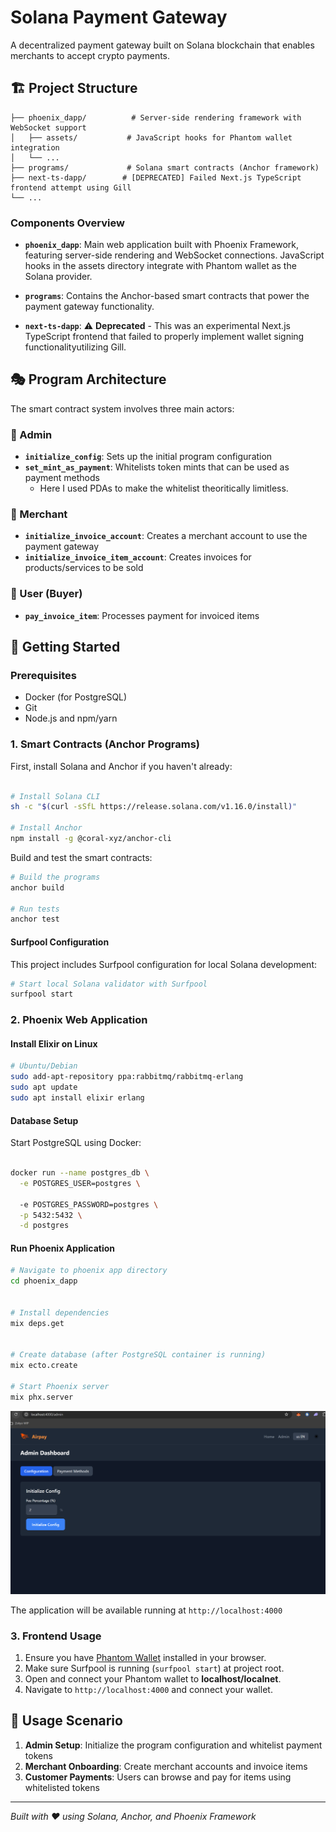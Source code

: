 # Solana Payment Gateway


A decentralized payment gateway built on Solana blockchain that enables merchants to accept crypto payments.

## 🏗️  Project Structure

```
├── phoenix_dapp/          # Server-side rendering framework with WebSocket support
│   ├── assets/           # JavaScript hooks for Phantom wallet integration
│   └── ...
├── programs/             # Solana smart contracts (Anchor framework)
├── next-ts-dapp/        # [DEPRECATED] Failed Next.js TypeScript frontend attempt using Gill
└── ...
```

### Components Overview

- **`phoenix_dapp`**: Main web application built with Phoenix Framework, featuring server-side rendering and WebSocket connections. JavaScript hooks in the assets directory integrate with Phantom wallet as the Solana provider.

- **`programs`**: Contains the Anchor-based smart contracts that power the payment gateway functionality.


- **`next-ts-dapp`**: ⚠️ **Deprecated** - This was an experimental Next.js TypeScript frontend that failed to properly implement wallet signing functionalityutilizing Gill.


## 🎭 Program Architecture

The smart contract system involves three main actors:


### 👑 Admin
- **`initialize_config`**: Sets up the initial program configuration
- **`set_mint_as_payment`**: Whitelists token mints that can be used as payment methods
  - Here I used PDAs to make the whitelist theoritically limitless.

### 🏪 Merchant

- **`initialize_invoice_account`**: Creates a merchant account to use the payment gateway
- **`initialize_invoice_item_account`**: Creates invoices for products/services to be sold

### 👤 User (Buyer)
- **`pay_invoice_item`**: Processes payment for invoiced items

## 🚀 Getting Started

### Prerequisites


- Docker (for PostgreSQL)
- Git
- Node.js and npm/yarn

### 1. Smart Contracts (Anchor Programs)


First, install Solana and Anchor if you haven't already:


```bash

# Install Solana CLI
sh -c "$(curl -sSfL https://release.solana.com/v1.16.0/install)"

# Install Anchor
npm install -g @coral-xyz/anchor-cli
```

Build and test the smart contracts:

```bash
# Build the programs
anchor build

# Run tests
anchor test
```

#### Surfpool Configuration

This project includes Surfpool configuration for local Solana development:


```bash
# Start local Solana validator with Surfpool
surfpool start
```

### 2. Phoenix Web Application

#### Install Elixir on Linux

```bash
# Ubuntu/Debian
sudo add-apt-repository ppa:rabbitmq/rabbitmq-erlang
sudo apt update
sudo apt install elixir erlang 
```

#### Database Setup


Start PostgreSQL using Docker:

```bash

docker run --name postgres_db \
  -e POSTGRES_USER=postgres \

  -e POSTGRES_PASSWORD=postgres \
  -p 5432:5432 \
  -d postgres
```

#### Run Phoenix Application


```bash
# Navigate to phoenix app directory
cd phoenix_dapp


# Install dependencies
mix deps.get


# Create database (after PostgreSQL container is running)
mix ecto.create

# Start Phoenix server
mix phx.server
```
![admin view](./doc/admin-snapshot.png "Admin UI")

The application will be available running at `http://localhost:4000`

### 3. Frontend Usage 

1. Ensure you have [Phantom Wallet](https://phantom.app/) installed in your browser.
2. Make sure Surfpool is running (`surfpool start`) at project root.
3. Open and connect your Phantom wallet to **localhost/localnet**.
4. Navigate to `http://localhost:4000` and connect your wallet.


## 📝 Usage Scenario

1. **Admin Setup**: Initialize the program configuration and whitelist payment tokens
2. **Merchant Onboarding**: Create merchant accounts and invoice items
3. **Customer Payments**: Users can browse and pay for items using whitelisted tokens


---

*Built with ❤️ using Solana, Anchor, and Phoenix Framework*



